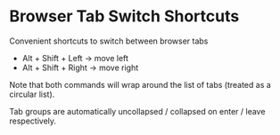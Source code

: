 # Browser Tab Switch Shortcuts

Convenient shortcuts to switch between browser tabs
* Alt + Shift + Left -> move left
* Alt + Shift + Right -> move right

Note that both commands will wrap around the list of tabs (treated as a circular list).

Tab groups are automatically uncollapsed / collapsed on enter / leave respectively.